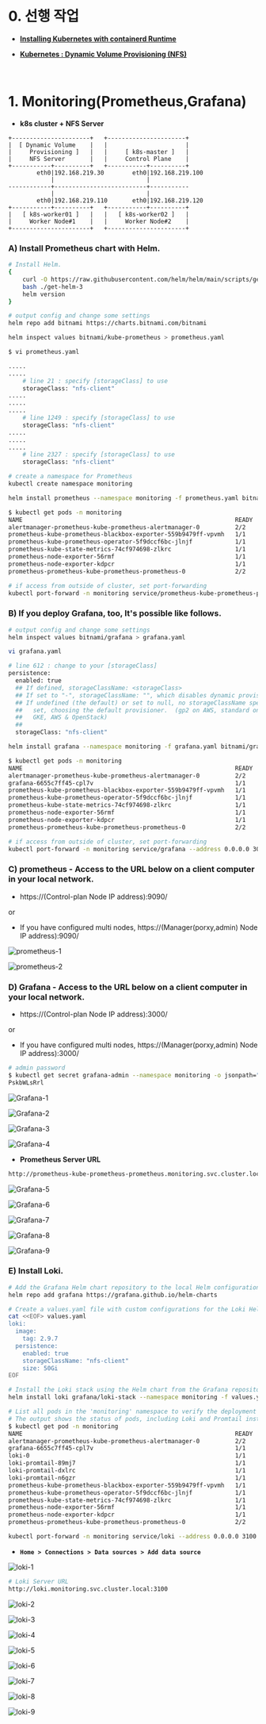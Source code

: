 # 0. 선행 작업

- [**Installing Kubernetes with containerd Runtime**](https://github.com/revenge1005/k8s-cluster-setup/tree/main/02.%20Container%20runtime/02-02.%20containerd)

- [**Kubernetes : Dynamic Volume Provisioning (NFS)**](https://github.com/revenge1005/k8s-cluster-setup/tree/main/05.%20Dynamic%20Volume%20Provisioning/05-01.%20NFS)

<BR>

# 1. Monitoring(Prometheus,Grafana)

- **k8s cluster + NFS Server**

```
+----------------------+   +----------------------+
|  [ Dynamic Volume    |   |                      |
|     Provisioning ]   |   |     [ k8s-master ]   |
|     NFS Server       |   |     Control Plane    |
+-----------+----------+   +-----------+----------+
        eth0|192.168.219.30        eth0|192.168.219.100
            |                          |
------------+--------------------------+-----------
            |                          |
        eth0|192.168.219.110       eth0|192.168.219.120
+-----------+----------+   +-----------+----------+
|   [ k8s-worker01 ]   |   |   [ k8s-worker02 ]   |
|     Worker Node#1    |   |     Worker Node#2    |
+----------------------+   +----------------------+
```

### A) Install Prometheus chart with Helm.

```bash
# Install Helm.
{
    curl -O https://raw.githubusercontent.com/helm/helm/main/scripts/get-helm-3
    bash ./get-helm-3
    helm version
}
```

```bash
# output config and change some settings
helm repo add bitnami https://charts.bitnami.com/bitnami

helm inspect values bitnami/kube-prometheus > prometheus.yaml
```

```bash
$ vi prometheus.yaml

.....
.....
    # line 21 : specify [storageClass] to use
    storageClass: "nfs-client"
.....
.....
.....
    # line 1249 : specify [storageClass] to use
    storageClass: "nfs-client"
.....
.....
.....
    # line 2327 : specify [storageClass] to use
    storageClass: "nfs-client"
```

```bash
# create a namespace for Prometheus
kubectl create namespace monitoring

helm install prometheus --namespace monitoring -f prometheus.yaml bitnami/kube-prometheus
```

```bash
$ kubectl get pods -n monitoring
NAME                                                            READY   STATUS    RESTARTS   AGE
alertmanager-prometheus-kube-prometheus-alertmanager-0          2/2     Running   0          104s
prometheus-kube-prometheus-blackbox-exporter-559b9479ff-vpvmh   1/1     Running   0          2m22s
prometheus-kube-prometheus-operator-5f9dccf6bc-jlnjf            1/1     Running   0          2m22s
prometheus-kube-state-metrics-74cf974698-zlkrc                  1/1     Running   0          2m22s
prometheus-node-exporter-56rmf                                  1/1     Running   0          2m22s
prometheus-node-exporter-kdpcr                                  1/1     Running   0          2m22s
prometheus-prometheus-kube-prometheus-prometheus-0              2/2     Running   0          104s
```

```bash
# if access from outside of cluster, set port-forwarding
kubectl port-forward -n monitoring service/prometheus-kube-prometheus-prometheus --address 0.0.0.0 9090:9090 &
```

### B) If you deploy Grafana, too, It's possible like follows.

```bash
# output config and change some settings
helm inspect values bitnami/grafana > grafana.yaml
```

```bash
vi grafana.yaml

# line 612 : change to your [storageClass]
persistence:
  enabled: true
  ## If defined, storageClassName: <storageClass>
  ## If set to "-", storageClassName: "", which disables dynamic provisioning
  ## If undefined (the default) or set to null, no storageClassName spec is
  ##   set, choosing the default provisioner.  (gp2 on AWS, standard on
  ##   GKE, AWS & OpenStack)
  ##
  storageClass: "nfs-client"
```

```bash
helm install grafana --namespace monitoring -f grafana.yaml bitnami/grafana
```

```bash
$ kubectl get pods -n monitoring
NAME                                                            READY   STATUS    RESTARTS   AGE
alertmanager-prometheus-kube-prometheus-alertmanager-0          2/2     Running   0          4m31s
grafana-6655c7ff45-cpl7v                                        1/1     Running   0          97s  # <- grafana
prometheus-kube-prometheus-blackbox-exporter-559b9479ff-vpvmh   1/1     Running   0          5m9s
prometheus-kube-prometheus-operator-5f9dccf6bc-jlnjf            1/1     Running   0          5m9s
prometheus-kube-state-metrics-74cf974698-zlkrc                  1/1     Running   0          5m9s
prometheus-node-exporter-56rmf                                  1/1     Running   0          5m9s
prometheus-node-exporter-kdpcr                                  1/1     Running   0          5m9s
prometheus-prometheus-kube-prometheus-prometheus-0              2/2     Running   0          4m31s
```

```bash
# if access from outside of cluster, set port-forwarding
kubectl port-forward -n monitoring service/grafana --address 0.0.0.0 3000:3000 &
```

### C) prometheus - Access to the URL below on a client computer in your local network.

- https://(Control-plan Node IP address):9090/

or

- If you have configured multi nodes, https://(Manager(porxy,admin) Node IP address):9090/

![prometheus-1](https://github.com/revenge1005/k8s-cluster-setup/blob/main/07.%20Monitoring/img/prometheus-1.PNG)

![prometheus-2](https://github.com/revenge1005/k8s-cluster-setup/blob/main/07.%20Monitoring/img/prometheus-2.PNG)

### D) Grafana - Access to the URL below on a client computer in your local network.

- https://(Control-plan Node IP address):3000/

or

- If you have configured multi nodes, https://(Manager(porxy,admin) Node IP address):3000/

```bash
# admin password
$ kubectl get secret grafana-admin --namespace monitoring -o jsonpath="{.data.GF_SECURITY_ADMIN_PASSWORD}" | base64 -d
PskbWLsRrl
```

![Grafana-1](https://github.com/revenge1005/k8s-cluster-setup/blob/main/07.%20Monitoring/img/grafana-1.PNG)

![Grafana-2](https://github.com/revenge1005/k8s-cluster-setup/blob/main/07.%20Monitoring/img/grafana-2.PNG)

![Grafana-3](https://github.com/revenge1005/k8s-cluster-setup/blob/main/07.%20Monitoring/img/grafana-3.PNG)

![Grafana-4](https://github.com/revenge1005/k8s-cluster-setup/blob/main/07.%20Monitoring/img/grafana-4.PNG)

- **Prometheus Server URL**

```bash
http://prometheus-kube-prometheus-prometheus.monitoring.svc.cluster.local
```

![Grafana-5](https://github.com/revenge1005/k8s-cluster-setup/blob/main/07.%20Monitoring/img/grafana-5.PNG)

![Grafana-6](https://github.com/revenge1005/k8s-cluster-setup/blob/main/07.%20Monitoring/img/grafana-6.PNG)

![Grafana-7](https://github.com/revenge1005/k8s-cluster-setup/blob/main/07.%20Monitoring/img/grafana-7.PNG)

![Grafana-8](https://github.com/revenge1005/k8s-cluster-setup/blob/main/07.%20Monitoring/img/grafana-8.PNG)

![Grafana-9](https://github.com/revenge1005/k8s-cluster-setup/blob/main/07.%20Monitoring/img/grafana-9.PNG)


### E) Install Loki.

```bash
# Add the Grafana Helm chart repository to the local Helm configuration
helm repo add grafana https://grafana.github.io/helm-charts
```

```bash
# Create a values.yaml file with custom configurations for the Loki Helm chart.
cat <<EOF> values.yaml
loki:
  image:
    tag: 2.9.7
  persistence:
    enabled: true
    storageClassName: "nfs-client"
    size: 50Gi
EOF
```

```bash
# Install the Loki stack using the Helm chart from the Grafana repository
helm install loki grafana/loki-stack --namespace monitoring -f values.yaml
```

```bash
# List all pods in the 'monitoring' namespace to verify the deployment
# The output shows the status of pods, including Loki and Promtail instances
$ kubectl get pod -n monitoring
NAME                                                            READY   STATUS    RESTARTS   AGE
alertmanager-prometheus-kube-prometheus-alertmanager-0          2/2     Running   0          42m
grafana-6655c7ff45-cpl7v                                        1/1     Running   0          39m
loki-0                                                          1/1     Running   0          3m1s # <-
loki-promtail-89mj7                                             1/1     Running   0          3m1s # <-
loki-promtail-dxlrc                                             1/1     Running   0          3m1s # <-
loki-promtail-n6gzr                                             1/1     Running   0          3m1s # <-
prometheus-kube-prometheus-blackbox-exporter-559b9479ff-vpvmh   1/1     Running   0          42m
prometheus-kube-prometheus-operator-5f9dccf6bc-jlnjf            1/1     Running   0          42m
prometheus-kube-state-metrics-74cf974698-zlkrc                  1/1     Running   0          42m
prometheus-node-exporter-56rmf                                  1/1     Running   0          42m
prometheus-node-exporter-kdpcr                                  1/1     Running   0          42m
prometheus-prometheus-kube-prometheus-prometheus-0              2/2     Running   0          42m
```

```bash
kubectl port-forward -n monitoring service/loki --address 0.0.0.0 3100:3100 &
```

- **`Home > Connections > Data sources > Add data source`**

![loki-1](https://github.com/revenge1005/k8s-cluster-setup/blob/main/07.%20Monitoring/img/loki-1.PNG)

```bash
# Loki Server URL
http://loki.monitoring.svc.cluster.local:3100
```

![loki-2](https://github.com/revenge1005/k8s-cluster-setup/blob/main/07.%20Monitoring/img/loki-2.PNG)

![loki-3](https://github.com/revenge1005/k8s-cluster-setup/blob/main/07.%20Monitoring/img/loki-3.PNG)

![loki-4](https://github.com/revenge1005/k8s-cluster-setup/blob/main/07.%20Monitoring/img/loki-4.PNG)

![loki-5](https://github.com/revenge1005/k8s-cluster-setup/blob/main/07.%20Monitoring/img/loki-5.PNG)

![loki-6](https://github.com/revenge1005/k8s-cluster-setup/blob/main/07.%20Monitoring/img/loki-6.PNG)

![loki-7](https://github.com/revenge1005/k8s-cluster-setup/blob/main/07.%20Monitoring/img/loki-7.PNG)

![loki-8](https://github.com/revenge1005/k8s-cluster-setup/blob/main/07.%20Monitoring/img/loki-8.PNG)

![loki-9](https://github.com/revenge1005/k8s-cluster-setup/blob/main/07.%20Monitoring/img/loki-9.PNG)
